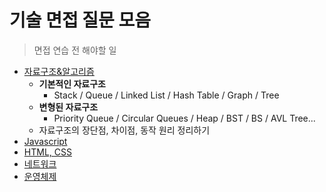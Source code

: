 # 기술 면접 질문 모음

> 면접 연습 전 해야할 일

- [자료구조&알고리즘](./자료구조&알고리즘/README.md)
  - **기본적인 자료구조**
    - Stack / Queue / Linked List / Hash Table / Graph / Tree
  - **변형된 자료구조**
    - Priority Queue / Circular Queues / Heap / BST / BS / AVL Tree...
  - 자료구조의 장단점, 차이점, 동작 원리 정리하기
- [Javascript](Javascript/README.md)
- [HTML, CSS](./HTML_CSS/README.md)
- [네트워크](./네트워크/README.md)
- [운영체제](./운영체제/README.md)
